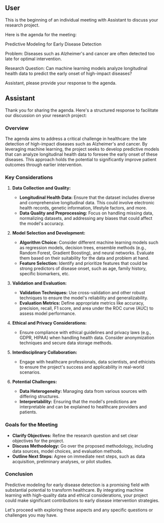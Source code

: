 ## User

This is the beginning of an individual meeting with Assistant to discuss your research project.

Here is the agenda for the meeting:

Predictive Modeling for Early Disease Detection

Problem: Diseases such as Alzheimer's and cancer are often detected too late for optimal intervention.

Research Question: Can machine learning models analyze longitudinal health data to predict the early onset of high-impact diseases?

Assistant, please provide your response to the agenda.

## Assistant

Thank you for sharing the agenda. Here's a structured response to facilitate our discussion on your research project:

### Overview

The agenda aims to address a critical challenge in healthcare: the late detection of high-impact diseases such as Alzheimer's and cancer. By leveraging machine learning, the project seeks to develop predictive models that can analyze longitudinal health data to foresee the early onset of these diseases. This approach holds the potential to significantly improve patient outcomes through earlier intervention.

### Key Considerations

1. **Data Collection and Quality:**
   - **Longitudinal Health Data:** Ensure that the dataset includes diverse and comprehensive longitudinal data. This could involve electronic health records, genetic information, lifestyle factors, and more.
   - **Data Quality and Preprocessing:** Focus on handling missing data, normalizing datasets, and addressing any biases that could affect the model's accuracy.

2. **Model Selection and Development:**
   - **Algorithm Choice:** Consider different machine learning models such as regression models, decision trees, ensemble methods (e.g., Random Forest, Gradient Boosting), and neural networks. Evaluate them based on their suitability for the data and problem at hand.
   - **Feature Selection:** Identify and prioritize features that could be strong predictors of disease onset, such as age, family history, specific biomarkers, etc.

3. **Validation and Evaluation:**
   - **Validation Techniques:** Use cross-validation and other robust techniques to ensure the model's reliability and generalizability.
   - **Evaluation Metrics:** Define appropriate metrics like accuracy, precision, recall, F1 score, and area under the ROC curve (AUC) to assess model performance.

4. **Ethical and Privacy Considerations:**
   - Ensure compliance with ethical guidelines and privacy laws (e.g., GDPR, HIPAA) when handling health data. Consider anonymization techniques and secure data storage methods.

5. **Interdisciplinary Collaboration:**
   - Engage with healthcare professionals, data scientists, and ethicists to ensure the project's success and applicability in real-world scenarios.

6. **Potential Challenges:**
   - **Data Heterogeneity:** Managing data from various sources with differing structures.
   - **Interpretability:** Ensuring that the model's predictions are interpretable and can be explained to healthcare providers and patients.

### Goals for the Meeting

- **Clarify Objectives:** Refine the research question and set clear objectives for the project.
- **Discuss Methodology:** Go over the proposed methodology, including data sources, model choices, and evaluation methods.
- **Outline Next Steps:** Agree on immediate next steps, such as data acquisition, preliminary analyses, or pilot studies.

### Conclusion

Predictive modeling for early disease detection is a promising field with substantial potential to transform healthcare. By integrating machine learning with high-quality data and ethical considerations, your project could make significant contributions to early disease intervention strategies.

Let's proceed with exploring these aspects and any specific questions or challenges you may have.

